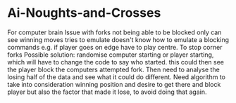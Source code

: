 # Ai-Noughts-and-Crosses

For computer brain
Issue with forks not being able to be blocked only can see winning moves tries to emulate doesn't know how
to emulate a blocking commands e.g. if player goes on edge have to play centre. To stop corner forks
Possible solution: randomise computer starting or player starting, which will have to change the code to say who started.
this could then see the player block the computers attempted fork. Then need to analyse the losing half of the data and
see what it could do different. Need algorithm to take into consideration winning position and desire to get there and
 block player but also the factor that made it lose, to avoid doing that again.
